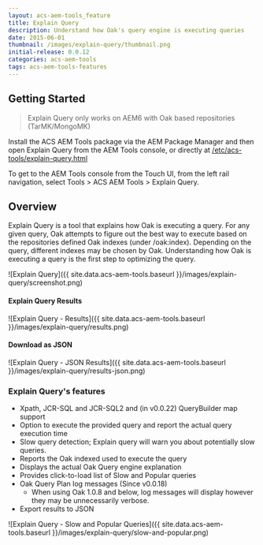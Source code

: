 ```yaml
---
layout: acs-aem-tools_feature
title: Explain Query
description: Understand how Oak's query engine is executing queries
date: 2015-06-01
thumbnail: /images/explain-query/thumbnail.png
initial-release: 0.0.12
categories: acs-aem-tools
tags: acs-aem-tools-features
---
```


## Getting Started

> Explain Query only works on AEM6 with Oak based repositories (TarMK/MongoMK)

Install the ACS AEM Tools package via the AEM Package Manager and then open Explain Query from the AEM Tools console, or directly at [/etc/acs-tools/explain-query.html](http://localhost:4502/etc/acs-tools/explain-query.html)

To get to the AEM Tools console from the Touch UI, from the left rail navigation, select Tools > ACS AEM Tools > Explain Query.

## Overview

Explain Query is a tool that explains how Oak is executing a query. For any given query, Oak attempts to figure out the best way to execute based on the repositories defined Oak indexes (under /oak:index). Depending on the query, different indexes may be chosen by Oak. Understanding how Oak is executing a query is the first step to optimizing the query.

![Explain Query]({{ site.data.acs-aem-tools.baseurl }}/images/explain-query/screenshot.png)


#### Explain Query Results

![Explain Query - Results]({{ site.data.acs-aem-tools.baseurl }}/images/explain-query/results.png)

#### Download as JSON

![Explain Query - JSON Results]({{ site.data.acs-aem-tools.baseurl }}/images/explain-query/results-json.png)

### Explain Query's features

* Xpath, JCR-SQL and JCR-SQL2 and (in v0.0.22) QueryBuilder map support
* Option to execute the provided query and report the actual query execution time
* Slow query detection; Explain query will warn you about potentially slow queries.
* Reports the Oak indexed used to execute the query
* Displays the actual Oak Query engine explanation
* Provides click-to-load list of Slow and Popular queries
* Oak Query Plan log messages (Since v0.0.18)
  * When using Oak 1.0.8 and below, log messages will display however they may be unnecessarily verbose.
* Export results to JSON

![Explain Query - Slow and Popular Queries]({{ site.data.acs-aem-tools.baseurl }}/images/explain-query/slow-and-popular.png)

